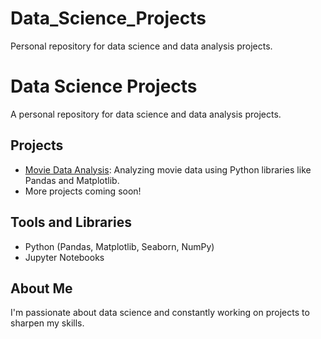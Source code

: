 # Data_Science_Projects
Personal repository for data science and data analysis projects.

# Data Science Projects  
A personal repository for data science and data analysis projects.  

## Projects  
- [Movie Data Analysis](./Movie_Data_Analysis): Analyzing movie data using Python libraries like Pandas and Matplotlib.  
- More projects coming soon!  

## Tools and Libraries  
- Python (Pandas, Matplotlib, Seaborn, NumPy)  
- Jupyter Notebooks  

## About Me  
I'm passionate about data science and constantly working on projects to sharpen my skills.
